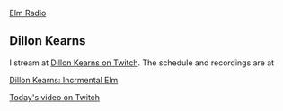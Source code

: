 
[Elm Radio](https://elm-radio.com)


## Dillon Kearns

I stream at [Dillon Kearns on Twitch](twitch.tv/dillonkearns). The schedule and recordings are at 

[Dillon Kearns: Incrmental Elm](incrementalelm.com/live)


[Today's video on Twitch](https://www.twitch.tv/videos/597625293) 

